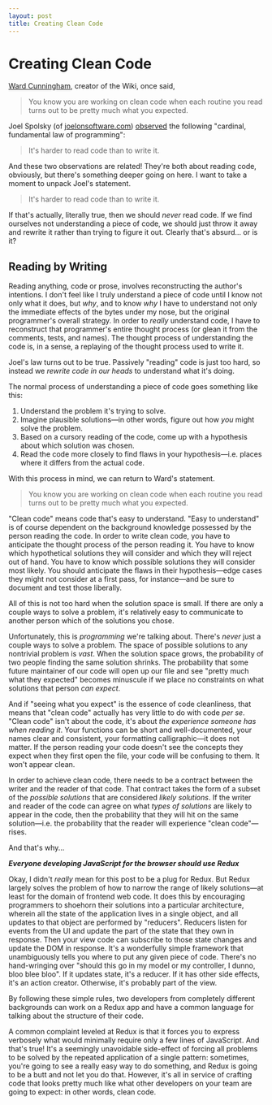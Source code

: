 ```yaml
---
layout: post
title: Creating Clean Code
---
```


# Creating Clean Code

[Ward Cunningham](c2.com), creator of the Wiki, once said,

> You know you are working on clean code when each routine you read turns out to be pretty much what you expected.

Joel Spolsky (of [joelonsoftware.com](https://www.joelonsoftware.com)) [observed](https://www.joelonsoftware.com/2000/04/06/things-you-should-never-do-part-i/) the following "cardinal, fundamental law of programming":

> It's harder to read code than to write it.

And these two observations are related! They're both about
reading code, obviously, but there's something deeper going on here.
I want to take a moment to unpack Joel's statement.

> It's harder to read code than to write it.

If that's actually, literally true, then we should *never*
read code. If we find ourselves not understanding a piece of
code, we should just throw it away
and rewrite it rather than trying to figure it out. Clearly
that's absurd... or is it?

## Reading by Writing

Reading anything, code or prose, involves reconstructing the
author's intentions. I don't feel like I truly understand a
piece of code until I know not only what it does, but *why*,
and to know *why* I have to understand not only the immediate
effects of the bytes under my nose, but the original programmer's overall
strategy. In order to *really* understand code, I have to reconstruct
that programmer's entire thought process (or glean it from the comments, tests, and names). The thought process of understanding the code
is, in a sense, a replaying of the thought process used to write it.

Joel's law turns out to be true. Passively "reading" code is
just too hard, so instead we *rewrite code in our heads* to
understand what it's doing.

The normal process of understanding a piece of code goes
something like this:

1. Understand the problem it's trying to solve.
2. Imagine plausible solutions—in other words, figure out
  how *you* might solve the problem.
3. Based on a cursory reading of the code, come up with a
  hypothesis about which solution was chosen.
4. Read the code more closely to find flaws in your hypothesis—i.e.
  places where it differs from the actual code.

With this process in mind, we can return to Ward's statement.

> You know you are working on clean code when each routine you read turns out to be pretty much what you expected.

"Clean code" means code that's easy to understand. "Easy to understand"
is of course dependent on the background knowledge possessed by the person
reading the code. In order to write clean code, you have to anticipate
the thought process of the person reading it. You have to know
which hypothetical solutions they will consider and which they
will reject out of hand. You have to know which possible solutions
they will consider most likely. You should anticipate the flaws
in their hypothesis—edge cases they might not consider at a first
pass, for instance—and be sure to document and test those liberally.

All of this is not too hard when the solution space is small.
If there are only a couple ways to solve a problem, it's relatively
easy to communicate to another person which of the solutions you
chose.

Unfortunately, this is *programming* we're talking about. There's
*never* just a couple ways to solve a problem. The space of
possible solutions to any nontrivial problem is *vast*.
When the solution space grows, the probability of two people
finding the same solution shrinks. The probability that some future maintainer of our code will open up our file and see
"pretty much what they expected" becomes minuscule if we place
no constraints on what solutions that person *can expect*.

And if "seeing what you expect" is the essence of code cleanliness,
that means that "clean code" actually has very little to do with
code _per se_. "Clean code" isn't about the code, it's about
*the experience someone has when reading it*.
Your functions can be short and well-documented,
your names clear and consistent, your formatting calligraphic—it
does not matter. If the person reading your code doesn't see
the concepts they expect when they first open the file, your
code will be confusing to them. It won't appear clean.

In order to achieve clean code, there needs to be a contract
between the writer and the reader of that code. That contract
takes the form of a subset of the *possible solutions* that
are considered *likely solutions*. If the writer and reader
of the code can agree on what *types of solutions* are likely
to appear in the code, then the probability that they will
hit on the same solution—i.e. the probability that the reader
will experience "clean code"—rises.

And that's why...

***Everyone developing JavaScript for the browser should use
Redux***

Okay, I didn't *really* mean for this post to be a plug for
Redux. But Redux largely solves the problem of how to
narrow the range of likely solutions—at least for the domain
of frontend web code. It does this by encouraging programmers
to shoehorn their solutions into a particular architecture,
wherein all the state of the application lives in a single
object, and all updates to that object are performed by "reducers".
Reducers listen for events from the UI and update the part
of the state that they own in response. Then your view code
can subscribe to those state changes and update the DOM in
response. It's a wonderfully simple framework that unambiguously
tells you where to put any given piece of code. There's no
hand-wringing over "should this go in my model or my controller, I dunno, bloo blee bloo". If it updates state, it's a reducer.
If it has other side effects, it's an action
creator. Otherwise, it's probably part of the view.

By following these simple rules, two developers from
completely different backgrounds can work on a Redux
app and have a common language for talking about the
structure of their code.

A common complaint leveled at Redux is that it forces you
to express verbosely what would
minimally require only a few lines of JavaScript. And that's
true! It's a seemingly unavoidable side-effect of forcing
all problems to be solved by the repeated application of a
single pattern: sometimes, you're going to see a really
easy way to do something, and Redux is going to be a butt and
not let you do that. However, it's all in service of
crafting code that looks pretty much like what other developers
on your team are going to expect: in other words, clean code.
